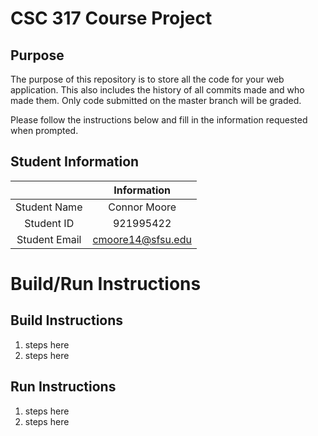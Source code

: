 # CSC 317 Course Project

## Purpose

The purpose of this repository is to store all the code for your web application. This also includes the history of all commits made and who made them. Only code submitted on the master branch will be graded.

Please follow the instructions below and fill in the information requested when prompted.

## Student Information

|               | Information       |
|:-------------:|:-----------------:|
| Student Name  | Connor Moore      |
| Student ID    | 921995422         |
| Student Email | cmoore14@sfsu.edu |



# Build/Run Instructions

## Build Instructions
1. steps here
2. steps here

## Run Instructions
1. steps here
2. steps here 

